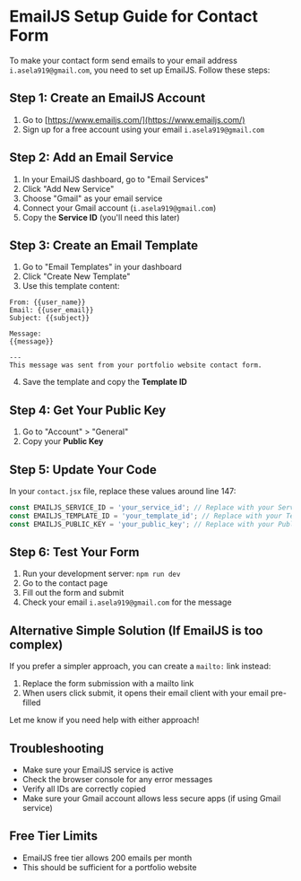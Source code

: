 # EmailJS Setup Guide for Contact Form

To make your contact form send emails to your email address `i.asela919@gmail.com`, you need to set up EmailJS. Follow these steps:

## Step 1: Create an EmailJS Account
1. Go to [https://www.emailjs.com/](https://www.emailjs.com/)
2. Sign up for a free account using your email `i.asela919@gmail.com`

## Step 2: Add an Email Service
1. In your EmailJS dashboard, go to "Email Services"
2. Click "Add New Service"
3. Choose "Gmail" as your email service
4. Connect your Gmail account (`i.asela919@gmail.com`)
5. Copy the **Service ID** (you'll need this later)

## Step 3: Create an Email Template
1. Go to "Email Templates" in your dashboard
2. Click "Create New Template"
3. Use this template content:

```
From: {{user_name}}
Email: {{user_email}}
Subject: {{subject}}

Message:
{{message}}

---
This message was sent from your portfolio website contact form.
```

4. Save the template and copy the **Template ID**

## Step 4: Get Your Public Key
1. Go to "Account" > "General"
2. Copy your **Public Key**

## Step 5: Update Your Code
In your `contact.jsx` file, replace these values around line 147:

```javascript
const EMAILJS_SERVICE_ID = 'your_service_id'; // Replace with your Service ID
const EMAILJS_TEMPLATE_ID = 'your_template_id'; // Replace with your Template ID  
const EMAILJS_PUBLIC_KEY = 'your_public_key'; // Replace with your Public Key
```

## Step 6: Test Your Form
1. Run your development server: `npm run dev`
2. Go to the contact page
3. Fill out the form and submit
4. Check your email `i.asela919@gmail.com` for the message

## Alternative Simple Solution (If EmailJS is too complex)

If you prefer a simpler approach, you can create a `mailto:` link instead:

1. Replace the form submission with a mailto link
2. When users click submit, it opens their email client with your email pre-filled

Let me know if you need help with either approach!

## Troubleshooting
- Make sure your EmailJS service is active
- Check the browser console for any error messages
- Verify all IDs are correctly copied
- Make sure your Gmail account allows less secure apps (if using Gmail service)

## Free Tier Limits
- EmailJS free tier allows 200 emails per month
- This should be sufficient for a portfolio website
